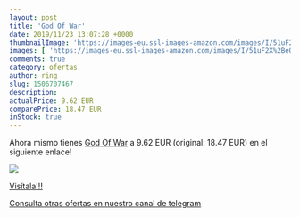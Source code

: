 ```yaml
---
layout: post
title: 'God Of War'
date: 2019/11/23 13:07:28 +0000
thumbnailImage: 'https://images-eu.ssl-images-amazon.com/images/I/51uF2X%2BeQLL._SL200_.jpg'
images: [ 'https://images-eu.ssl-images-amazon.com/images/I/51uF2X%2BeQLL._SL200_.jpg' ]
comments: true
category: ofertas
author: ring
slug: 1506707467
description:
actualPrice: 9.62 EUR
comparePrice: 18.47 EUR
inStock: true
---
```


Ahora mismo tienes [God Of War](https://www.amazon.com/dp/1506707467/?tag=redken08-20) a 9.62 EUR (original: 18.47 EUR) en el siguiente enlace!

[![](https://images-eu.ssl-images-amazon.com/images/I/51uF2X%2BeQLL._SL200_.jpg)](https://www.amazon.com/dp/1506707467/?tag=redken08-20)

[Visítala!!!](https://www.amazon.com/dp/1506707467/?tag=redken08-20)

[Consulta otras ofertas en nuestro canal de telegram](https://t.me/s/ofertas25)
